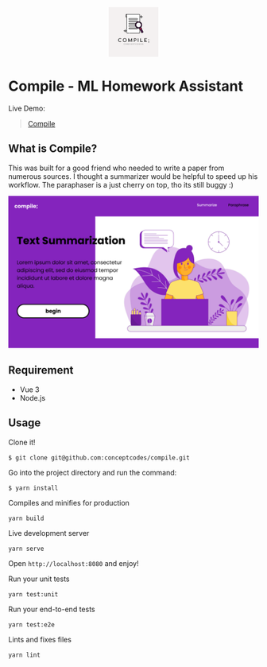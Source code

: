 <p align="center"><a href="https://vuejs.org" target="_blank" rel="noopener noreferrer"><img width="100" src="./public/img/icons/mstile-150x150.png" alt="Vue logo"></a></p>

# Compile - ML Homework Assistant

Live Demo:
> [Compile](https://compile.conceptcodes.dev)

## What is Compile?
This was built for a good friend who needed to write a paper from numerous sources. I thought a summarizer would be helpful to speed up his workflow. The paraphaser is a just cherry on top, tho its still buggy :)

![Summarize](./demo.png)

## Requirement
- Vue 3
- Node.js

## Usage

Clone it!

```
$ git clone git@github.com:conceptcodes/compile.git
```

Go into the project directory and run the command:

```
$ yarn install
```

Compiles and minifies for production
```
yarn build
```

Live development server
```
yarn serve
```
Open `http://localhost:8080` and enjoy!


Run your unit tests
```
yarn test:unit
```

Run your end-to-end tests
```
yarn test:e2e
```

Lints and fixes files
```
yarn lint
```



